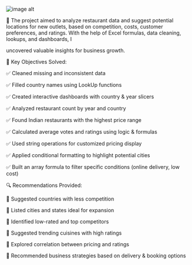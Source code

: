 ![image alt](https://th.bing.com/th/id/OIP.CoO_-hfdmdXCHOigFfqd1QHaEL?r=0&rs=1&pid=ImgDetMain&cb=idpwebp2&o=7&rm=3)

🧠 The project aimed to analyze restaurant data and suggest potential locations for new outlets, based on competition, costs, customer preferences, and ratings. With the help of Excel formulas, data cleaning, lookups, and dashboards, I 

uncovered valuable insights for business growth.

🎯 Key Objectives Solved:

✅ Cleaned missing and inconsistent data

✅ Filled country names using LookUp functions

✅ Created interactive dashboards with country & year slicers

✅ Analyzed restaurant count by year and country

✅ Found Indian restaurants with the highest price range

✅ Calculated average votes and ratings using logic & formulas

✅ Used string operations for customized pricing display

✅ Applied conditional formatting to highlight potential cities

✅ Built an array formula to filter specific conditions (online delivery, low cost)

🔍 Recommendations Provided:

📌 Suggested countries with less competition

📌 Listed cities and states ideal for expansion

📌 Identified low-rated and top competitors

📌 Suggested trending cuisines with high ratings

📌 Explored correlation between pricing and ratings

📌 Recommended business strategies based on delivery & booking options

